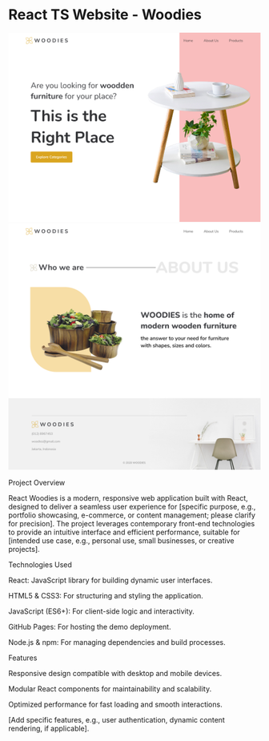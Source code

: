 # React TS  Website - Woodies

![example](Home.png)
![exemple2](About.png)

Project Overview

React Woodies is a modern, responsive web application built with React, designed to deliver a seamless user experience for [specific purpose, e.g., portfolio showcasing, e-commerce, or content management; please clarify for precision]. The project leverages contemporary front-end technologies to provide an intuitive interface and efficient performance, suitable for [intended use case, e.g., personal use, small businesses, or creative projects].

Technologies Used





React: JavaScript library for building dynamic user interfaces.



HTML5 & CSS3: For structuring and styling the application.



JavaScript (ES6+): For client-side logic and interactivity.



GitHub Pages: For hosting the demo deployment.



Node.js & npm: For managing dependencies and build processes.

Features





Responsive design compatible with desktop and mobile devices.



Modular React components for maintainability and scalability.



Optimized performance for fast loading and smooth interactions.



[Add specific features, e.g., user authentication, dynamic content rendering, if applicable].
